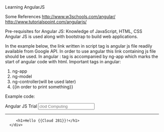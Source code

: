 Learning AngularJS

Some References
http://www.w3schools.com/angular/
http://www.tutorialspoint.com/angularjs/

Pre-requisites for Angular JS: Knowledge of JavaScript, HTML, CSS
Angular JS is used along with bootstrap to build web applications.

In the example below, the link written in script tag is angular js file readily available from Google API. In order to use angular this link containing js file should be used.
In angular : <html> tag is accompanied by ng-app which marks the start of angular code with html.
Important tags in angular:
1. ng-app
2. ng-model
3. ng-controller(will be used later)
4. {{in order to print something}}


Example code:

<!doctype html>
<html ng-app>
   
   <head>
      <script src = "https://ajax.googleapis.com/ajax/libs/angularjs/1.3.3/angular.min.js"></script>
   </head>
   
   <body>
      <div>
         <label>Angular JS Trial</label>
         <input type = "text" ng-model = "CMPE281" placeholder = "clod Computing">
         <hr />
         
         <h1>Hello {{Cloud 281}}!</h1>
      </div>
      
   </body>
</html>
